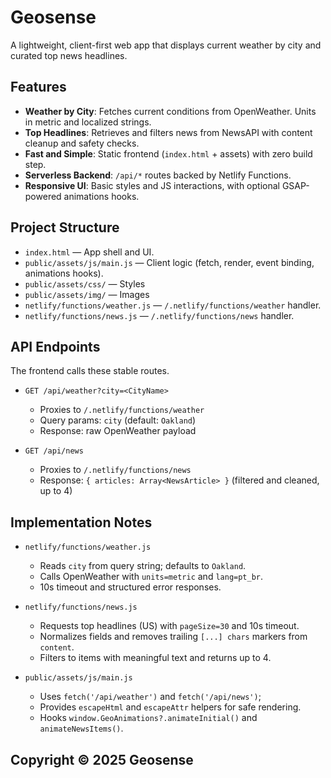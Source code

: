 # Geosense

A lightweight, client-first web app that displays current weather by city and curated top news headlines.

## Features

- **Weather by City**: Fetches current conditions from OpenWeather. Units in metric and localized strings.
- **Top Headlines**: Retrieves and filters news from NewsAPI with content cleanup and safety checks.
- **Fast and Simple**: Static frontend (`index.html` + assets) with zero build step.
- **Serverless Backend**: `/api/*` routes backed by Netlify Functions.
- **Responsive UI**: Basic styles and JS interactions, with optional GSAP-powered animations hooks.

## Project Structure

- `index.html` — App shell and UI.
- `public/assets/js/main.js` — Client logic (fetch, render, event binding, animations hooks).
- `public/assets/css/` — Styles
- `public/assets/img/` — Images
- `netlify/functions/weather.js` — `/.netlify/functions/weather` handler.
- `netlify/functions/news.js` — `/.netlify/functions/news` handler.

## API Endpoints

The frontend calls these stable routes.

- `GET /api/weather?city=<CityName>`
  - Proxies to `/.netlify/functions/weather`
  - Query params: `city` (default: `Oakland`)
  - Response: raw OpenWeather payload

- `GET /api/news`
  - Proxies to `/.netlify/functions/news`
  - Response: `{ articles: Array<NewsArticle> }` (filtered and cleaned, up to 4)

## Implementation Notes

- `netlify/functions/weather.js`
  - Reads `city` from query string; defaults to `Oakland`.
  - Calls OpenWeather with `units=metric` and `lang=pt_br`.
  - 10s timeout and structured error responses.

- `netlify/functions/news.js`
  - Requests top headlines (US) with `pageSize=30` and 10s timeout.
  - Normalizes fields and removes trailing `[...] chars` markers from `content`.
  - Filters to items with meaningful text and returns up to 4.

- `public/assets/js/main.js`
  - Uses `fetch('/api/weather')` and `fetch('/api/news')`;
  - Provides `escapeHtml` and `escapeAttr` helpers for safe rendering.
  - Hooks `window.GeoAnimations?.animateInitial()` and `animateNewsItems()`.

## Copyright © 2025 Geosense